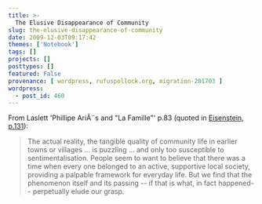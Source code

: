 ```yaml
---
title: >-
  The Elusive Disappearance of Community
slug: the-elusive-disappearance-of-community
date: 2009-12-03T09:17:42
themes: ['Notebook']
tags: []
projects: []
posttypes: []
featured: False
provenance: [ wordpress, rufuspollock.org, migration-201703 ]
wordpress:
  - post_id: 460
---
```


From Laslett 'Phillipe AriÃ¨s and "La Famille"' p.83 (quoted in [Eisenstein, p.131](http://openlibrary.org/b/OL17627927M/printing_press_as_an_agent_of_change)):

> The actual reality, the tangible quality of community life in earlier towns or villages ... is puzzling ... and only too susceptible to sentimentalisation. People seem to want to believe that there was a time when every one belonged to an active, supportive local society, providing a palpable framework for everyday life. But we find that the phenomenon itself and its passing -- if that is what, in fact happened-- perpetually elude our grasp.

